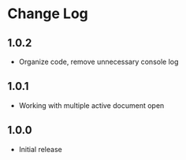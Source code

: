 # Change Log

## 1.0.2
- Organize code, remove unnecessary console log

## 1.0.1
- Working with multiple active document open 

## 1.0.0
- Initial release